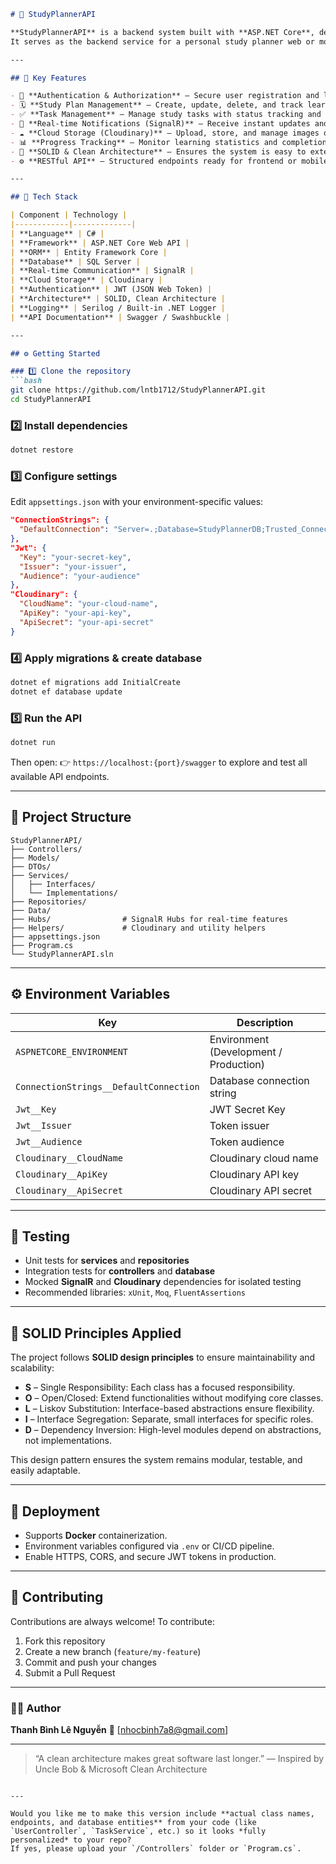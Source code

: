 ````markdown
# 📘 StudyPlannerAPI

**StudyPlannerAPI** is a backend system built with **ASP.NET Core**, designed to help users efficiently organize and manage their study plans, tasks, and schedules.  
It serves as the backend service for a personal study planner web or mobile application, following **SOLID principles** and clean architecture for scalability and maintainability.

---

## 🚀 Key Features

- 🔐 **Authentication & Authorization** — Secure user registration and login using **JWT**.  
- 🗓️ **Study Plan Management** — Create, update, delete, and track learning goals and schedules.  
- ✅ **Task Management** — Manage study tasks with status tracking and due dates.  
- 📡 **Real-time Notifications (SignalR)** — Receive instant updates and reminders when tasks or schedules are modified.  
- ☁️ **Cloud Storage (Cloudinary)** — Upload, store, and manage images or files seamlessly in the cloud.  
- 📊 **Progress Tracking** — Monitor learning statistics and completion rates.  
- 🧱 **SOLID & Clean Architecture** — Ensures the system is easy to extend, maintain, and test.  
- ⚙️ **RESTful API** — Structured endpoints ready for frontend or mobile integration.  

---

## 🧱 Tech Stack

| Component | Technology |
|------------|-------------|
| **Language** | C# |
| **Framework** | ASP.NET Core Web API |
| **ORM** | Entity Framework Core |
| **Database** | SQL Server |
| **Real-time Communication** | SignalR |
| **Cloud Storage** | Cloudinary |
| **Authentication** | JWT (JSON Web Token) |
| **Architecture** | SOLID, Clean Architecture |
| **Logging** | Serilog / Built-in .NET Logger |
| **API Documentation** | Swagger / Swashbuckle |

---

## ⚙️ Getting Started

### 1️⃣ Clone the repository
```bash
git clone https://github.com/lntb1712/StudyPlannerAPI.git
cd StudyPlannerAPI
````

### 2️⃣ Install dependencies

```bash
dotnet restore
```

### 3️⃣ Configure settings

Edit `appsettings.json` with your environment-specific values:

```json
"ConnectionStrings": {
  "DefaultConnection": "Server=.;Database=StudyPlannerDB;Trusted_Connection=True;"
},
"Jwt": {
  "Key": "your-secret-key",
  "Issuer": "your-issuer",
  "Audience": "your-audience"
},
"Cloudinary": {
  "CloudName": "your-cloud-name",
  "ApiKey": "your-api-key",
  "ApiSecret": "your-api-secret"
}
```

### 4️⃣ Apply migrations & create database

```bash
dotnet ef migrations add InitialCreate
dotnet ef database update
```

### 5️⃣ Run the API

```bash
dotnet run
```

Then open:
👉 `https://localhost:{port}/swagger`
to explore and test all available API endpoints.

---

## 📁 Project Structure

```
StudyPlannerAPI/
├── Controllers/
├── Models/
├── DTOs/
├── Services/
│   ├── Interfaces/
│   └── Implementations/
├── Repositories/
├── Data/
├── Hubs/                # SignalR Hubs for real-time features
├── Helpers/             # Cloudinary and utility helpers
├── appsettings.json
├── Program.cs
└── StudyPlannerAPI.sln
```
---

## ⚙️ Environment Variables

| Key                                    | Description                            |
| -------------------------------------- | -------------------------------------- |
| `ASPNETCORE_ENVIRONMENT`               | Environment (Development / Production) |
| `ConnectionStrings__DefaultConnection` | Database connection string             |
| `Jwt__Key`                             | JWT Secret Key                         |
| `Jwt__Issuer`                          | Token issuer                           |
| `Jwt__Audience`                        | Token audience                         |
| `Cloudinary__CloudName`                | Cloudinary cloud name                  |
| `Cloudinary__ApiKey`                   | Cloudinary API key                     |
| `Cloudinary__ApiSecret`                | Cloudinary API secret                  |

---

## 🧪 Testing

* Unit tests for **services** and **repositories**
* Integration tests for **controllers** and **database**
* Mocked **SignalR** and **Cloudinary** dependencies for isolated testing
* Recommended libraries: `xUnit`, `Moq`, `FluentAssertions`

---

## 🧱 SOLID Principles Applied

The project follows **SOLID design principles** to ensure maintainability and scalability:

* **S** – Single Responsibility: Each class has a focused responsibility.
* **O** – Open/Closed: Extend functionalities without modifying core classes.
* **L** – Liskov Substitution: Interface-based abstractions ensure flexibility.
* **I** – Interface Segregation: Separate, small interfaces for specific roles.
* **D** – Dependency Inversion: High-level modules depend on abstractions, not implementations.

This design pattern ensures the system remains modular, testable, and easily adaptable.

---

## 🚢 Deployment

* Supports **Docker** containerization.
* Environment variables configured via `.env` or CI/CD pipeline.
* Enable HTTPS, CORS, and secure JWT tokens in production.

---

## 🤝 Contributing

Contributions are always welcome!
To contribute:

1. Fork this repository
2. Create a new branch (`feature/my-feature`)
3. Commit and push your changes
4. Submit a Pull Request

---


### 👨‍💻 Author

**Thanh Bình Lê Nguyễn**
📧 [[nhocbinh7a8@gmail.com](nhocbinh7a8@gmail.com)]

---

> “A clean architecture makes great software last longer.”
> — Inspired by Uncle Bob & Microsoft Clean Architecture

```

---

Would you like me to make this version include **actual class names, endpoints, and database entities** from your code (like `UserController`, `TaskService`, etc.) so it looks *fully personalized* to your repo?  
If yes, please upload your `/Controllers` folder or `Program.cs`.
```
